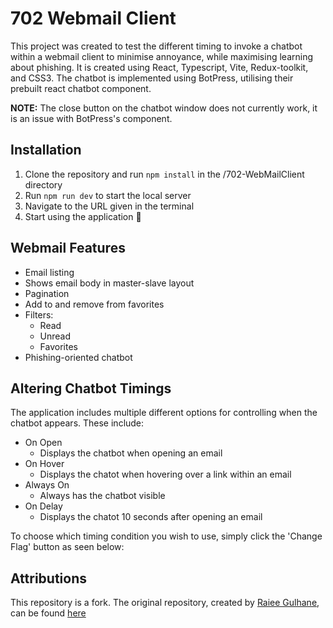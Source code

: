 # 702 Webmail Client

This project was created to test the different timing to invoke a chatbot within a webmail client to minimise annoyance, while maximising learning about phishing. It is created using React, Typescript, Vite, Redux-toolkit, and CSS3. The chatbot is implemented using BotPress, utilising their prebuilt react chatbot component.

**NOTE:** The close button on the chatbot window does not currently work, it is an issue with BotPress's component.

## Installation
1) Clone the repository and run ``npm install`` in the /702-WebMailClient directory
2) Run ``npm run dev`` to start the local server
3) Navigate to the URL given in the terminal
4) Start using the application 🎉

## Webmail Features
- Email listing
- Shows email body in master-slave layout
- Pagination
- Add to and remove from favorites
- Filters:
  - Read
  - Unread
  - Favorites
- Phishing-oriented chatbot

## Altering Chatbot Timings
The application includes multiple different options for controlling when the chatbot appears. These include:
- On Open
  - Displays the chatbot when opening an email
- On Hover
  - Displays the chatot when hovering over a link within an email
- Always On
  - Always has the chatbot visible
- On Delay
  - Displays the chatot 10 seconds after opening an email

To choose which timing condition you wish to use, simply click the 'Change Flag' button as seen below:

## Attributions
This repository is a fork. The original repository, created by [Raiee Gulhane](https://github.com/raieegulhane), can be found [here](https://github.com/raieegulhane/email-client-app)